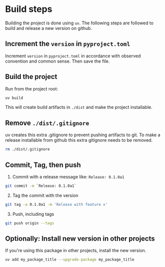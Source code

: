 # Build steps
Building the project is done using `uv`. The following steps are followed to build and release a new version on github.

## Increment the `version` in `pyproject.toml`
Increment `version` in `pyproject.toml` in accordance with observed convention and common sense. Then save the file.  
  
## Build the project
Run from the project root:
```sh
uv build
```  
  
This will create build artifacts in `./dist` and make the project installable.  
  
## Remove `./dist/.gitignore`
uv creates this extra .gitignore to prevent pushing artifacts to git. To make a release installable from github this extra gitignore needs to be removed.  
  
```sh
rm ./dist/.gitignore
```  
  
## Commit, Tag, then push
1. Commit with a release message like: `Release: 0.1.0a1`
```sh
git commit -m `Release: 0.1.0a1`
```  
2. Tag the commit with the version
```sh
git tag -a 0.1.0a1 -m 'Release with feature x'
```  
3. Push, including tags
```sh
git push origin --tags
```  
  
## Optionally: Install new version in other projects
If you're using this package in other projects, install the new version.
```sh
uv add my_package_title --upgrade-package my_package_title
```
